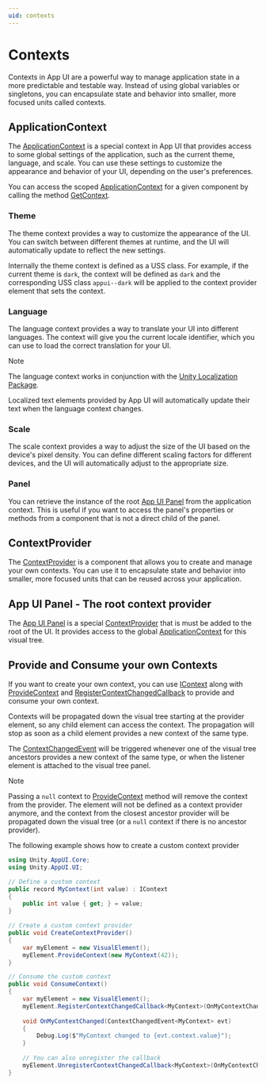 ```yaml
---
uid: contexts
---
```


# Contexts

Contexts in App UI are a powerful way to manage application 
state in a more predictable and testable way. 
Instead of using global variables or singletons, 
you can encapsulate state and behavior into smaller, 
more focused units called contexts.

## ApplicationContext

The [ApplicationContext](xref:Unity.AppUI.Core.ApplicationContext)
is a special context in App UI that provides access to some 
global settings of the application, such as the current theme, language, and scale. 
You can use these settings to customize the appearance and behavior of your UI, 
depending on the user's preferences.

You can access the scoped 
[ApplicationContext](xref:Unity.AppUI.Core.ApplicationContext)
for a given component by calling the method 
[GetContext](xref:Unity.AppUI.UI.VisualElementExtensions).

### Theme

The theme context provides a way to customize the appearance of the UI. 
You can switch between different themes at runtime, and the UI will 
automatically update to reflect the new settings.

Internally the theme context is defined as a USS class.
For example, if the current theme is `dark`, the context will be defined as `dark`
and the corresponding USS class `appui--dark` will be applied to the context provider element 
that sets the context.

### Language

The language context provides a way to translate your UI into different languages. 
The context will give you the current locale identifier,
which you can use to load the correct translation for your UI.

> [!NOTE]
> The language context works in conjunction with the 
> [Unity Localization Package](https://docs.unity3d.com/Packages/com.unity.localization@1.4/manual/index.html).
> 
> Localized text elements provided by App UI will automatically
> update their text when the language context changes.

### Scale

The scale context provides a way to adjust the size of the UI based on the device's 
pixel density. You can define different scaling factors for different devices, 
and the UI will automatically adjust to the appropriate size.

### Panel

You can retrieve the instance of the root [App UI Panel](xref:Unity.AppUI.UI.Panel)
from the application context. This is useful if you want to access the panel's
properties or methods from a component that is not a direct child of the panel.

## ContextProvider

The [ContextProvider](xref:Unity.AppUI.UI.ContextProvider) 
is a component that allows you to create and manage your own contexts. 
You can use it to encapsulate state and behavior into smaller,
more focused units that can be reused across your application.

## App UI Panel - The root context provider

The [App UI Panel](xref:Unity.AppUI.UI.Panel) is a special
[ContextProvider](xref:Unity.AppUI.UI.ContextProvider) that is
must be added to the root of the UI. It provides access to the global 
[ApplicationContext](xref:Unity.AppUI.Core.ApplicationContext)
for this visual tree.

## Provide and Consume your own Contexts

If you want to create your own context, you can use [IContext](xref:Unity.AppUI.Core.IContext) along with 
[ProvideContext](xref:Unity.AppUI.UI.VisualElementExtensions.ProvideContext``1(UnityEngine.UIElements.VisualElement,``0))
and [RegisterContextChangedCallback](xref:Unity.AppUI.UI.VisualElementExtensions.RegisterContextChangedCallback``1(UnityEngine.UIElements.VisualElement,UnityEngine.UIElements.EventCallback{Unity.AppUI.UI.ContextChangedEvent{``0}}))
to provide and consume your own context.

Contexts will be propagated down the visual tree starting at the provider element, so any child element can access the context.
The propagation will stop as soon as a child element provides a new context of the same type.

The [ContextChangedEvent](xref:Unity.AppUI.UI.ContextChangedEvent`1) will be triggered whenever one of the visual tree ancestors
provides a new context of the same type, or when the listener element is attached to the visual tree panel.

> [!NOTE]
> Passing a `null` context to [ProvideContext](xref:Unity.AppUI.UI.VisualElementExtensions.ProvideContext``1(UnityEngine.UIElements.VisualElement,``0))
> method will remove the context from the provider. The element will not be defined as a context provider anymore, and 
> the context from the closest ancestor provider will be propagated down the visual tree (or a `null` context if there is no ancestor provider).

The following example shows how to create a custom context provider

```cs
using Unity.AppUI.Core;
using Unity.AppUI.UI;

// Define a custom context
public record MyContext(int value) : IContext
{
    public int value { get; } = value;
}

// Create a custom context provider
public void CreateContextProvider()
{
    var myElement = new VisualElement();
    myElement.ProvideContext(new MyContext(42));
}

// Consume the custom context
public void ConsumeContext()
{
    var myElement = new VisualElement();
    myElement.RegisterContextChangedCallback<MyContext>(OnMyContextChanged);
    
    void OnMyContextChanged(ContextChangedEvent<MyContext> evt)
    {
        Debug.Log($"MyContext changed to {evt.context.value}");
    }
    
    // You can also unregister the callback
    myElement.UnregisterContextChangedCallback<MyContext>(OnMyContextChanged);
}
```